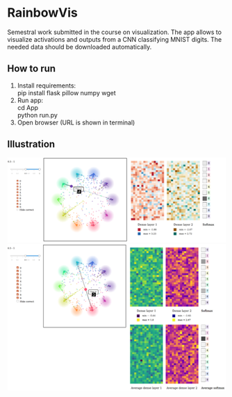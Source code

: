 # RainbowVis

Semestral work submitted in the course on visualization. The app allows to visualize activations and outputs from a CNN classifying MNIST digits. The needed data should be downloaded automatically.


## How to run
1) Install requirements:\
pip install flask pillow numpy wget
2) Run app:\
cd App\
python run.py
3) Open browser (URL is shown in terminal)


## Illustration
![Example 1](img1.png)
![Example 0](img0.png)
